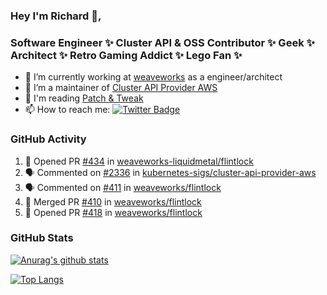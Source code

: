 ### Hey I'm Richard 👋, 

<h3 align="left">Software Engineer ✨ Cluster API & OSS Contributor ✨ Geek ✨ Architect ✨ Retro Gaming Addict ✨ Lego Fan ✨</h3>

- 🔭 I’m currently working at [weaveworks](https://github.com/weaveworks) as a engineer/architect
- 👯 I’m a maintainer of [Cluster API Provider AWS](https://github.com/kubernetes-sigs/cluster-api-provider-aws)
- 💬 I'm reading [Patch & Tweak](https://bjooks.com/products/patch-tweak-exploring-modular-synthesis)
- 📫 How to reach me: [![Twitter Badge](https://img.shields.io/badge/-@fruit_case-00acee?style=flat&logo=Twitter&logoColor=white)](https://twitter.com/intent/follow?screen_name=fruit_case "Follow on Twitter")

### GitHub Activity 

<!--START_SECTION:activity-->
1. 💪 Opened PR [#434](https://github.com/weaveworks-liquidmetal/flintlock/pull/434) in [weaveworks-liquidmetal/flintlock](https://github.com/weaveworks-liquidmetal/flintlock)
2. 🗣 Commented on [#2336](https://github.com/kubernetes-sigs/cluster-api-provider-aws/issues/2336) in [kubernetes-sigs/cluster-api-provider-aws](https://github.com/kubernetes-sigs/cluster-api-provider-aws)
3. 🗣 Commented on [#411](https://github.com/weaveworks/flintlock/issues/411) in [weaveworks/flintlock](https://github.com/weaveworks/flintlock)
4. 🎉 Merged PR [#410](https://github.com/weaveworks/flintlock/pull/410) in [weaveworks/flintlock](https://github.com/weaveworks/flintlock)
5. 💪 Opened PR [#418](https://github.com/weaveworks/flintlock/pull/418) in [weaveworks/flintlock](https://github.com/weaveworks/flintlock)
<!--END_SECTION:activity-->

### GitHub Stats

[![Anurag's github stats](https://github-readme-stats.vercel.app/api?username=richardcase&count_private=true&show_icons=true)](https://github.com/anuraghazra/github-readme-stats)

[![Top Langs](https://github-readme-stats.vercel.app/api/top-langs/?username=richardcase&hide=html&layout=compact)](https://github.com/anuraghazra/github-readme-stats)
